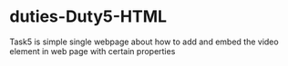 # duties-Duty5-HTML


Task5 is simple single webpage about how to add and embed the video element in web page with certain properties
